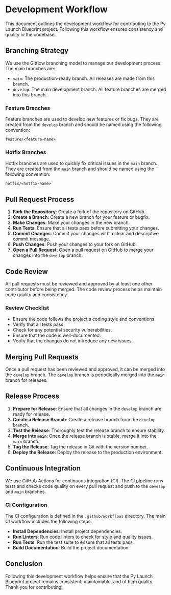 # Development Workflow

This document outlines the development workflow for contributing to the Py Launch Blueprint project. Following this workflow ensures consistency and quality in the codebase.

## Branching Strategy

We use the Gitflow branching model to manage our development process. The main branches are:

- `main`: The production-ready branch. All releases are made from this branch.
- `develop`: The main development branch. All feature branches are merged into this branch.

### Feature Branches

Feature branches are used to develop new features or fix bugs. They are created from the `develop` branch and should be named using the following convention:

```
feature/<feature-name>
```

### Hotfix Branches

Hotfix branches are used to quickly fix critical issues in the `main` branch. They are created from the `main` branch and should be named using the following convention:

```
hotfix/<hotfix-name>
```

## Pull Request Process

1. **Fork the Repository**: Create a fork of the repository on GitHub.
2. **Create a Branch**: Create a new branch for your feature or bugfix.
3. **Make Changes**: Make your changes in the new branch.
4. **Run Tests**: Ensure that all tests pass before submitting your changes.
5. **Commit Changes**: Commit your changes with a clear and descriptive commit message.
6. **Push Changes**: Push your changes to your fork on GitHub.
7. **Open a Pull Request**: Open a pull request on GitHub to merge your changes into the `develop` branch.

## Code Review

All pull requests must be reviewed and approved by at least one other contributor before being merged. The code review process helps maintain code quality and consistency.

### Review Checklist

- Ensure the code follows the project's coding style and conventions.
- Verify that all tests pass.
- Check for any potential security vulnerabilities.
- Ensure that the code is well-documented.
- Verify that the changes do not introduce any new issues.

## Merging Pull Requests

Once a pull request has been reviewed and approved, it can be merged into the `develop` branch. The `develop` branch is periodically merged into the `main` branch for releases.

## Release Process

1. **Prepare for Release**: Ensure that all changes in the `develop` branch are ready for release.
2. **Create a Release Branch**: Create a release branch from the `develop` branch.
3. **Test the Release**: Thoroughly test the release branch to ensure stability.
4. **Merge into `main`**: Once the release branch is stable, merge it into the `main` branch.
5. **Tag the Release**: Tag the release in Git with the version number.
6. **Deploy the Release**: Deploy the release to the production environment.

## Continuous Integration

We use GitHub Actions for continuous integration (CI). The CI pipeline runs tests and checks code quality on every pull request and push to the `develop` and `main` branches.

### CI Configuration

The CI configuration is defined in the `.github/workflows` directory. The main CI workflow includes the following steps:

- **Install Dependencies**: Install project dependencies.
- **Run Linters**: Run code linters to check for style and quality issues.
- **Run Tests**: Run the test suite to ensure that all tests pass.
- **Build Documentation**: Build the project documentation.

## Conclusion

Following this development workflow helps ensure that the Py Launch Blueprint project remains consistent, maintainable, and of high quality. Thank you for contributing!

